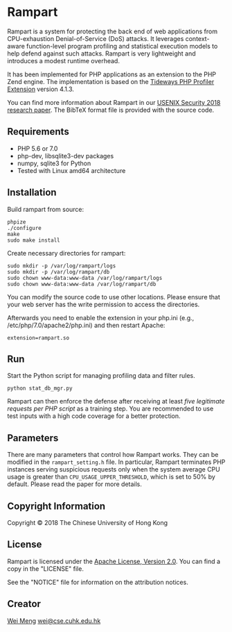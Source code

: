 # Rampart

Rampart is a system for protecting the back end of web applications from CPU-exhaustion Denial-of-Service (DoS) attacks. It leverages context-aware function-level program profiling and statistical execution models to help defend against such attacks. Rampart is very lightweight and introduces a modest runtime overhead.

It has been implemented for PHP applications as an extension to the PHP Zend engine. The implementation is based on the [Tideways PHP Profiler Extension](https://github.com/tideways/php-xhprof-extension) version 4.1.3.

You can find more information about Rampart in our [USENIX Security 2018 research paper](https://seclab.cse.cuhk.edu.hk/papers/sec18_rampart.pdf). The BibTeX format file is provided with the source code.

## Requirements

- PHP 5.6 or 7.0
- php-dev, libsqlite3-dev packages
- numpy, sqlite3 for Python
- Tested with Linux amd64 architecture

## Installation

Build rampart from source:

```shell
phpize
./configure
make
sudo make install
```

Create necessary directories for rampart:

```shell
sudo mkdir -p /var/log/rampart/logs
sudo mkdir -p /var/log/rampart/db
sudo chown www-data:www-data /var/log/rampart/logs
sudo chown www-data:www-data /var/log/rampart/db
```
You can modify the source code to use other locations. Please ensure that your web server has the write permission to access the directories.

Afterwards you need to enable the extension in your php.ini (e.g., /etc/php/7.0/apache2/php.ini) and then restart Apache:

    extension=rampart.so

## Run

Start the Python script for managing profiling data and filter rules.
```shell
python stat_db_mgr.py
```

Rampart can then enforce the defense after receiving at least *five legitimate requests per PHP script* as a training step. You are recommended to use test inputs with a high code coverage for a better protection.

## Parameters

There are many parameters that control how Rampart works. They can be modified in the `rampart_setting.h` file. In particular, Rampart terminates PHP instances serving suspicious requests only when the system average CPU usage is greater than `CPU_USAGE_UPPER_THRESHOLD`, which is set to 50% by default. Please read the paper for more details.

## Copyright Information

Copyright © 2018 The Chinese University of Hong Kong

## License

Rampart is licensed under the [Apache License, Version 2.0](http://www.apache.org/licenses/LICENSE-2.0).
You can find a copy in the "LICENSE" file.

See the "NOTICE" file for information on the attribution notices. 

## Creator

[Wei Meng](https://www.cse.cuhk.edu.hk/~wei/) <wei@cse.cuhk.edu.hk>
